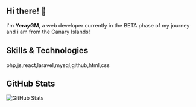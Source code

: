 ## Hi there! 👋

I'm **YerayGM**, a web developer currently in the BETA phase of my journey and i am from the Canary Islands!

## Skills & Technologies

php,js,react,laravel,mysql,github,html,css

## GitHub Stats

![GitHub Stats](https://github-readme-stats.vercel.app/api?username=YerayGM&show_icons=true&theme=radical)
